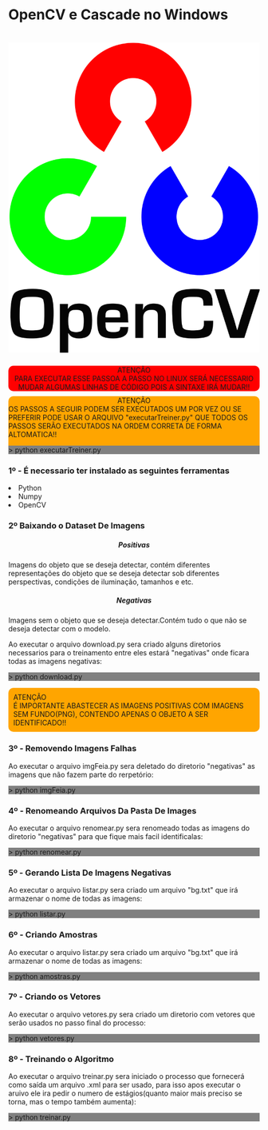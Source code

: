 
# OpenCV e Cascade no Windows

<h1 align="center">
  <img alt="NextLevelWeek" title="#NextLevelWeek" src="public/opencv.png" />
</h1>

<div style="background-color: red; border-radius: 10px;">
    <div align="center">ATENÇÃO</div>
    <div align="center">PARA EXECUTAR ESSE PASSOA A PASSO NO LINUX SERÁ 
        NECESSARIO MUDAR ALGUMAS LINHAS DE CÓDIGO POIS A SINTAXE IRÁ MUDAR!!
    </div>
</div>

<div style="margin-top: 10px; background-color: orange; border-radius: 10px;">
<div>
    <div align="center">ATENÇÃO</div>
    <div>OS PASSOS A SEGUIR PODEM SER EXECUTADOS UM POR VEZ OU SE PREFERIR PODE USAR
        O ARQUIVO "executarTreiner.py" QUE TODOS OS PASSOS SERÃO EXECUTADOS NA ORDEM CORRETA DE FORMA ALTOMATICA!!
    </div>
    <p style="background-color: gray;"> > python executarTreiner.py</p>
</div>
</div>

<div style="margin-top: 10px;" >
    <h3 style="font-weight: bold;">1º - É necessario ter instalado as seguintes ferramentas</h3>
    <li class="bg-white">Python</li>
    <li class="bg-light">Numpy</li>
    <li class="bg-white">OpenCV</li>
</div>

<div style="margin-top: 10px;">
<h3 style="font-weight: bold;">2º Baixando o Dataset De Imagens</h3>
<h5 align="center" style="font-weight: bold;">Positivas</h5>
<p class="bg-white">Imagens do objeto que se deseja detectar, contém diferentes representações
    do objeto que se deseja detectar sob diferentes perspectivas, condições de iluminação, tamanhos e etc.</p>
<h5 align="center" style="font-weight: bold;">Negativas</h5>
<p class="bg-white">Imagens sem o objeto que se deseja detectar.Contém tudo o que não se deseja detectar com o modelo.</p>


<p class="bg-light">Ao executar o arquivo download.py sera criado alguns diretorios necessarios para o treinamento entre eles estará "negativas" onde ficara todas as imagens negativas:</p>
<p style="background-color: gray;"> > python download.py</p>
</div>

<div style="padding: 10px; margin-top: 10px; background-color: orange; border-radius: 10px;">
    <div class="d-flex justify-content-center">ATENÇÃO</div>
    <div class="d-flex justify-content-center">É IMPORTANTE ABASTECER AS IMAGENS POSITIVAS COM IMAGENS
        SEM FUNDO(PNG), CONTENDO APENAS O OBJETO A SER IDENTIFICADO!!</div>
</div>

<h3 style="font-weight: bold;">3º - Removendo Imagens Falhas</h3>
<p>Ao executar o arquivo imgFeia.py sera deletado do diretorio
    "negativas" as imagens que não fazem parte do rerpetório:</p>
<p style="background-color: gray;"> > python imgFeia.py</p>

<h3 style="font-weight: bold;">4º - Renomeando Arquivos Da Pasta De Images</h3>
<p>Ao executar o arquivo renomear.py sera renomeado todas as imagens do
    diretorio "negativas" para que fique mais facil identificalas:</p>
<p style="background-color: gray;"> > python renomear.py</p>

<h3 style="font-weight: bold;">5º - Gerando Lista De Imagens Negativas</h3>
<p class="bg-light">Ao executar o arquivo listar.py sera criado um arquivo "bg.txt" que irá
    armazenar o nome de todas as imagens:</p>
<p style="background-color: gray;"> > python listar.py</p>

<h3 style="font-weight: bold;">6º - Criando Amostras</h3>
<p>Ao executar o arquivo listar.py sera criado um arquivo "bg.txt" que irá
    armazenar o nome de todas as imagens:</p>
<p style="background-color: gray;"> > python amostras.py</p>

<h3 style="font-weight: bold;">7º - Criando os Vetores</h3>
<p>Ao executar o arquivo vetores.py sera criado um diretorio com vetores que
    serão usados no passo final do processo:</p>
<p style="background-color: gray;"> > python vetores.py</p>

<h3 style="font-weight: bold;">8º - Treinando o Algoritmo</h3>
<p >Ao executar o arquivo treinar.py sera iniciado o processo que fornecerá como
    saída um arquivo .xml para ser usado, para isso apos executar o aruivo ele ira pedir o numero de
    estágios(quanto maior mais preciso se torna, mas o tempo também aumenta):</p>
<p style="background-color: gray;"> > python treinar.py</p>
